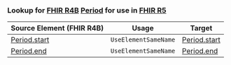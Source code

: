 ### Lookup for [FHIR R4B](https://hl7.org/fhir/R4B/) [Period](https://hl7.org/fhir/R4B/Period.html) for use in [FHIR R5](https://hl7.org/fhir/R5/)

| Source Element (FHIR R4B) | Usage | Target |
| -------------- | ----- | ------ |
| [Period.start](https://hl7.org/fhir/R4B/Period.html#resource) | `UseElementSameName` | [Period.start](https://hl7.org/fhir/R5/Period.html#resource) |
| [Period.end](https://hl7.org/fhir/R4B/Period.html#resource) | `UseElementSameName` | [Period.end](https://hl7.org/fhir/R5/Period.html#resource) |
